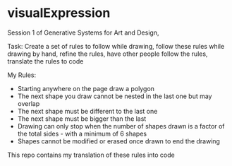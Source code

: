 # visualExpression
Session 1 of Generative Systems for Art and Design, 

Task: Create a set of rules to follow while drawing, follow these rules while drawing by hand, refine the rules, have other people follow the rules, translate the rules to code

My Rules: <ul>
       <li>Starting anywhere on the page draw a polygon</li>
       <li>The next shape you draw cannot be nested in the last one but may overlap</li>
       <li>The next shape must be different to the last one</li>
       <li>The next shape must be bigger than the last</li>
       <li>Drawing can only stop when the number of shapes drawn is a factor of the total sides - with a minimum of 6 shapes</li>
       <li>Shapes cannot be modified or erased once drawn to end the drawing</li>
       </ul>
This repo contains my translation of these rules into code
